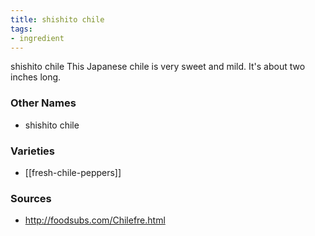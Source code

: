 ```yaml
---
title: shishito chile
tags:
- ingredient
---
```

shishito chile This Japanese chile is very sweet and mild. It's about two inches long.

### Other Names

* shishito chile

### Varieties

* [[fresh-chile-peppers]]

### Sources
* http://foodsubs.com/Chilefre.html
